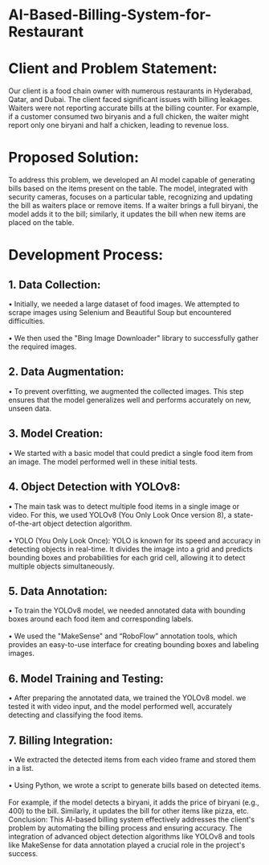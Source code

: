 # AI-Based-Billing-System-for-Restaurant

# Client and Problem Statement:
Our client is a food chain owner with numerous restaurants in Hyderabad, Qatar, and Dubai. The client faced significant issues with billing leakages. Waiters were not reporting accurate bills at the billing counter. For example, if a customer consumed two biryanis and a full chicken, the waiter might report only one biryani and half a chicken, leading to revenue loss.
# Proposed Solution:
To address this problem, we developed an AI model capable of generating bills based on the items present on the table. The model, integrated with security cameras, focuses on a particular table, recognizing and updating the bill as waiters place or remove items. If a waiter brings a full biryani, the model adds it to the bill; similarly, it updates the bill when new items are placed on the table.
# Development Process:
## 1.	Data Collection:
•	Initially, we needed a large dataset of food images. We attempted to scrape images using Selenium and Beautiful Soup but encountered difficulties. <br><br>
•	We then used the "Bing Image Downloader" library to successfully gather the required images.
 
## 2.	Data Augmentation:
•	To prevent overfitting, we augmented the collected images. This step ensures that the model generalizes well and performs accurately on new, unseen data.
## 3.	Model Creation:
•	We started with a basic model that could predict a single food item from an image. The model performed well in these initial tests.
## 4.	Object Detection with YOLOv8:
•	The main task was to detect multiple food items in a single image or video. For this, we used YOLOv8 (You Only Look Once version 8), a state-of-the-art object detection algorithm.<br><br>
•	YOLO (You Only Look Once): YOLO is known for its speed and accuracy in detecting objects in real-time. It divides the image into a grid and predicts bounding boxes and probabilities for each grid cell, allowing it to detect multiple objects simultaneously.
## 5.	Data Annotation:
•	To train the YOLOv8 model, we needed annotated data with bounding boxes around each food item and corresponding labels.<br><br>
•	We used the "MakeSense" and “RoboFlow” annotation tools, which provides an easy-to-use interface for creating bounding boxes and labeling images.
## 6.	Model Training and Testing:
•	After preparing the annotated data, we trained the YOLOv8 model. we tested it with video input, and the model performed well, accurately detecting and classifying the food items.
## 7.	Billing Integration:
•	We extracted the detected items from each video frame and stored them in a list.<br><br>
•	Using Python, we wrote a script to generate bills based on detected items.<br> <br>For example, if the model detects a biryani, it adds the price of biryani (e.g., 400) to the bill. Similarly, it updates the bill for other items like pizza, etc.
Conclusion:
This AI-based billing system effectively addresses the client's problem by automating the billing process and ensuring accuracy. The integration of advanced object detection algorithms like YOLOv8 and tools like MakeSense for data annotation played a crucial role in the project's success.

